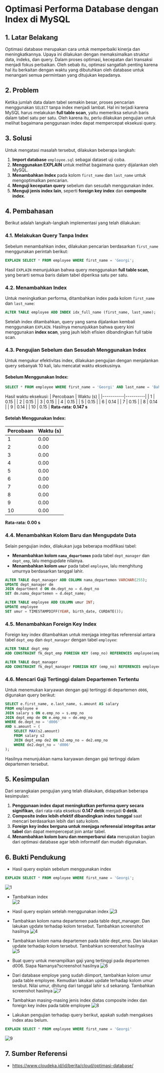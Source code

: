 # **Optimasi Performa Database dengan Index di MySQL**

## **1. Latar Belakang**
Optimasi database merupakan cara untuk memperbaiki kinerja dan meningkatkannya. Upaya ini dilakukan dengan memaksimalkan struktur data, indeks, dan query.
Dalam proses optimasi, kecepatan dari transaksi menjadi fokus perbaikan. Oleh sebab itu, optimasi sangatlah penting karena hal itu berkaitan dengan waktu yang
dibutuhkan oleh database untuk menangani semua permintaan yang ditujukan kepadanya.

## **2. Problem**
Ketika jumlah data dalam tabel semakin besar, proses pencarian menggunakan `SELECT` tanpa index menjadi lambat. Hal ini terjadi karena MySQL harus melakukan **full table scan**, yaitu memeriksa seluruh baris dalam tabel satu per satu. Oleh karena itu, perlu dilakukan pengujian untuk melihat bagaimana penggunaan index dapat mempercepat eksekusi query.

## **3. Solusi**
Untuk mengatasi masalah tersebut, dilakukan beberapa langkah:
1. **Import database** `employee.sql` sebagai dataset uji coba.
2. **Menggunakan EXPLAIN** untuk melihat bagaimana query dijalankan oleh MySQL.
3. **Menambahkan Index** pada kolom `first_name` dan `last_name` untuk mengoptimalkan pencarian.
4. **Menguji kecepatan query** sebelum dan sesudah menggunakan index.
5. **Menguji jenis index lain**, seperti **foreign key index** dan **composite index**.

## **4. Pembahasan**
Berikut adalah langkah-langkah implementasi yang telah dilakukan:

### **4.1. Melakukan Query Tanpa Index**
Sebelum menambahkan index, dilakukan pencarian berdasarkan `first_name` menggunakan perintah berikut:

```sql
EXPLAIN SELECT * FROM employee WHERE first_name = 'Georgi';
```

Hasil `EXPLAIN` menunjukkan bahwa query menggunakan **full table scan**, yang berarti semua baris dalam tabel diperiksa satu per satu.

### **4.2. Menambahkan Index**
Untuk meningkatkan performa, ditambahkan index pada kolom `first_name` dan `last_name`:

```sql
ALTER TABLE employee ADD INDEX idx_full_name (first_name, last_name);
```

Setelah index ditambahkan, query yang sama dijalankan kembali menggunakan `EXPLAIN`. Hasilnya menunjukkan bahwa query kini menggunakan **index scan**, yang jauh lebih efisien dibandingkan full table scan.

### **4.3. Pengujian Sebelum dan Sesudah Menggunakan Index**
Untuk mengukur efektivitas index, dilakukan pengujian dengan menjalankan query sebanyak 10 kali, lalu mencatat waktu eksekusinya.

#### **Sebelum Menggunakan Index:**
```sql
SELECT * FROM employee WHERE first_name = 'Georgi' AND last_name = 'Bahr';
```
Hasil waktu eksekusi:
| Percobaan | Waktu (s) |
|-----------|----------|
| 1         | 0.15     |
| 2         | 0.15     |
| 3         | 0.15     |
| 4         | 0.15     |
| 5         | 0.15     |
| 6         | 0.14     |
| 7         | 0.15     |
| 8         | 0.14     |
| 9         | 0.14     |
| 10        | 0.15     |
**Rata-rata: 0.147 s**

#### **Setelah Menggunakan Index:**
| Percobaan | Waktu (s) |
|-----------|----------|
| 1         | 0.00     |
| 2         | 0.00     |
| 3         | 0.00     |
| 4         | 0.00     |
| 5         | 0.00     |
| 6         | 0.00     |
| 7         | 0.00     |
| 8         | 0.00     |
| 9         | 0.00     |
| 10        | 0.00     |
**Rata-rata: 0.00 s**

### **4.4. Menambahkan Kolom Baru dan Mengupdate Data**
Selain pengujian index, dilakukan juga beberapa modifikasi tabel:
- **Menambahkan kolom `nama_departemen`** pada tabel `dept_manager` dan `dept_emp`, lalu mengupdate nilainya.
- **Menambahkan kolom `umur`** pada tabel `employee`, lalu menghitung umurnya berdasarkan tanggal lahir.

```sql
ALTER TABLE dept_manager ADD COLUMN nama_departemen VARCHAR(255);
UPDATE dept_manager dm 
JOIN department d ON dm.dept_no = d.dept_no 
SET dm.nama_departemen = d.dept_name;

ALTER TABLE employee ADD COLUMN umur INT;
UPDATE employee 
SET umur = TIMESTAMPDIFF(YEAR, birth_date, CURDATE());
```

### **4.5. Menambahkan Foreign Key Index**
Foreign key index ditambahkan untuk menjaga integritas referensial antara tabel `dept_emp` dan `dept_manager` dengan tabel `employee`:

```sql
ALTER TABLE dept_emp 
ADD CONSTRAINT fk_dept_emp FOREIGN KEY (emp_no) REFERENCES employee(emp_no);

ALTER TABLE dept_manager 
ADD CONSTRAINT fk_dept_manager FOREIGN KEY (emp_no) REFERENCES employee(emp_no);
```

### **4.6. Mencari Gaji Tertinggi dalam Departemen Tertentu**
Untuk menemukan karyawan dengan gaji tertinggi di departemen `d006`, digunakan query berikut:

```sql
SELECT e.first_name, e.last_name, s.amount AS salary
FROM employee e
JOIN salary s ON e.emp_no = s.emp_no
JOIN dept_emp de ON e.emp_no = de.emp_no
WHERE de.dept_no = 'd006'
AND s.amount = (
    SELECT MAX(s2.amount)
    FROM salary s2
    JOIN dept_emp de2 ON s2.emp_no = de2.emp_no
    WHERE de2.dept_no = 'd006'
);
```

Hasilnya menunjukkan nama karyawan dengan gaji tertinggi dalam departemen tersebut.

## **5. Kesimpulan**
Dari serangkaian pengujian yang telah dilakukan, didapatkan beberapa kesimpulan:
1. **Penggunaan index dapat meningkatkan performa query secara signifikan**, dari rata-rata eksekusi **0.147 detik** menjadi **0 detik**.
2. **Composite index lebih efektif dibandingkan index tunggal** saat mencari berdasarkan lebih dari satu kolom.
3. **Foreign key index berguna untuk menjaga referensial integritas antar tabel** dan dapat mempercepat join antar tabel.
4. **Menambahkan kolom baru dan memperbarui data** merupakan bagian dari optimasi database agar lebih informatif dan mudah digunakan.

## **6. Bukti Pendukung**
- Hasil query explain sebelum menggunakan index
```sql
EXPLAIN SELECT * FROM employee WHERE first_name = 'Georgi';
```
![1](https://github.com/user-attachments/assets/8a1b7071-f8b2-4684-9dae-8b64a9d1537b)
- Tambahkan index <br>
![2](https://github.com/user-attachments/assets/8912b479-d6ac-46c1-951a-ffff68839b9b)

- Hasil query explain setelah menggunakan index
![3](https://github.com/user-attachments/assets/f077f2bb-366f-4f6f-badf-b06cfb4d3968)

- Tambahkan kolom nama departemen pada table dept_manager. Dan lakukan update terhadap  kolom tersebut. Tambahkan screenshot hasilnya
![4](https://github.com/user-attachments/assets/0b9e13b3-e533-48c1-9da1-a23548db60d2)

- Tambahkan kolom nama departemen pada table dept_emp. Dan lakukan update terhadap kolom  tersebut. Tambahkan screenshot hasilnya <br>
![5](https://github.com/user-attachments/assets/f5a02957-5e2e-4114-aa1c-8f86f26ab8ee)

- Buat query untuk menampilkan gaji yang tertinggi pada departemen d006. Siapa Namanya?screenshot hasilnya
![6](https://github.com/user-attachments/assets/59d51eb0-2300-4440-983d-52d8e7140d5f)

- Dari database employe yang sudah diimport, tambahkan kolom umur pada table employee.  Kemudian lakukan update terhadap kolom umur tersbut. Nilai umur, dhitung dari tanggal lahir s.d  sekarang. Tambahkan screenshot hasilnya
![7](https://github.com/user-attachments/assets/0ecac802-6a2a-4e38-b17d-893e64ee3d4a)

- Tambahkan masing-masing jenis index diatas composite index dan foreign key index pada table  employee 
![8](https://github.com/user-attachments/assets/e2c80355-ccf9-4f75-9355-99dd3ba22af9)

- Lakukan pengujian terhadap query berikut, apakah sudah mengakses index atau belum.
```sql
EXPLAIN SELECT * FROM employee WHERE first_name = 'Georgi' 
```
![9](https://github.com/user-attachments/assets/4e263131-3cd4-4f55-a9c6-f409936f267c)


## **7. Sumber Referensi**
- https://www.cloudeka.id/id/berita/cloud/optimasi-database/
